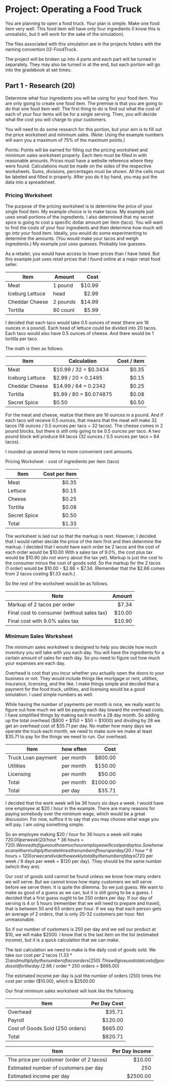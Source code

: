 # Project: Operating a Food Truck

You are planning to open a food truck.  Your plan is simple.  Make one food item very well.  This food item will have only four ingredients (I know this is unrealistic, but it will work for the sake of the simulation).

The files associated with this simulation are in the projects folders with the naming convention 02-FoodTruck.

The project will be broken up into 4 parts and each part will be turned in separately.  They may also be turned in at the end, but each portion will go into the gradebook at set times.

## Part 1 - Research (20)

Determine what four ingredients you will be using for your food item.  You are only going to create one food item.  The premise is that you are going to do that one food item well.  The first thing to do is find out what the cost of each of your four items will be for a single serving.  Then, you will decide what the cost you will charge to your customers.

You will need to do some research for this portion, but your aim is to fill out the price worksheet and minimum sales.  (Note: Using the example numbers will earn you a maximum of 75% of the maximum points.)

Points:  Points will be earned for filling out the pricing worksheet and mimimum sales worksheet properly.  Each item must be filled in with reasonable amounts.  Prices must have a website reference where they were found.  Calculations must be made on the sides of the respective worksheets.  Sums, divisions, percentages must be shown.  All the cells must be labeled and filled in properly.  After you do it by hand, you may put the data into a spreadsheet.

### Pricing Worksheet

The purpose of the pricing worksheet is to determine the price of your single food item.  My example choice is to make tacos.  My example just uses small portions of the ingredients.  I also determined that my secret spice is going to cost a specific dollar amount per item (taco).  You will want to find the costs of your four ingredients and then determine how much will go into your food item.  Ideally, you would do some experimenting to determine the amounts.  (You would make your tacos and weigh ingredients.)  My example just uses guesses.  Probably low guesses.

As a retailer, you would have access to lower prices than I have listed.  But this example just uses retail prices that I found online at a major retail food seller.

Item | Amount | Cost
---- | ------ | ---:
Meat | 1 pound | $10.99
Iceburg Lettuce | head | $2.99
Cheddar Cheese | 2 pounds | $14.99
Tortilla | 80 count | $5.99

I decided that each taco would take 0.5 ounces of meat (there are 16 ounces in a pound).  Each head of lettuce could be divided into 20 tacos.  Each taco would also have 0.5 ounces of cheese.  And there would be 1 tortilla per taco.

The math is then as follows.

Item | Calculation | Cost / item
---- | ----------- | ----------:
Meat | $10.99 / 32 = $0.3434 | $0.35
Iceburg Lettuce | $2.99 / 20 = 0.1495 | $0.15
Cheddar Cheese | $14.99 / 64 = 0.2342 | $0.25
Tortilla | $5.99 / 80 = $0.074875 | $0.08
Secret Spice | $0.50 | $0.50

For the meat and cheese, realize that there are 16 ounces in a pound.  And if each taco will receive 0.5 ounces, that means that the meat will make 32 tacos (16 ounces / 0.5 ounces per taco = 32 tacos).  The cheese comes in 2 pound blocks, but there is still only going to be 0.5 ounces per taco.  A two pound block will produce 64 tacos (32 ounces / 0.5 ounces per taco = 64 tacos).

I rounded up several items to more convenient cent amounts.

Pricing Worksheet - cost of ingredients per item (taco)

Item | Cost per item
---- | ------------:
Meat | $0.35
Lettuce | $0.15
Cheese | $0.25
Tortilla | $0.08
Secret Spice | $0.50
Total | $1.33

The worksheet is laid out so that the markup is next.  However, I decided that I would rather decide the price of the item first and then determine the markup.  I decided that I would have each order be 2 tacos and the cost of each order would be $10.00  With a sales tax of 9.0%, the cost plus tax would be $10.90 (do not worry about the tax yet).  Markup is just the cost to the consumer minus the cost of goods sold.  So the markup for the 2 tacos (1 order) would be $10.00 - $2.66 = $7.34.  (Remember that the $2.66 comes from 2 tacos costing $1.33 each.)

So the rest of the worksheet would be as follows.

Note | Amount
---- | -----:
Markup of 2 tacos per order | $7.34
Final cost to consumer (without sales tax) | $10.00
Final cost with 9.0% sales tax | $10.90

### Minimum Sales Worksheet

The minimum sales worksheet is designed to help you decide how much inventory you will take with you each day.  You will have the ingredients for a certain amount of sales for each day.  So you need to figure out how much your expenses are each day.

Overhead is cost that you incur whether you actually open the doors to your business or not.  They would include things like mortgage or rent, utilities, insurance, licensing, and the like.  I make things simple and decided that a payment for the food truck, utilities, and licensing would be a good simulation.  I used simple numbers as well.

While having the number of payments per month is nice, we really want to figure out how much we will be paying each day toward the overhead costs.  I have simplified things by making each month a 28 day month.  So adding up the total overhead ($800 + $150 + $50 = $1000) and dividing by 28 we get an overhead cost of $35.71 per day.  No matter how many days we operate the truck each month, we need to make sure we make at least $35.71 to pay for the things we need to run.  Our overhead.

Item | how often | Cost
---- | --------- | ---:
Truck Loan payment | per month | $800.00
Utilities | per month | $150.00
Licensing | per month | $50.00
Total | per month | $1000.00
Total | per day | $35.71

I decided that the work week will be 36 hours six days a week.  I would have one employee at $20 / hour in the example.  There are many reasons for paying somebody over the minimum wage, which would be a great discussion.  For now, suffice it to say that you may choose what wage you will pay.  I am using something simple.

So an employee making $20 / hour for 36 hours a week will make $720.00 per week ($20/hour * 36 hours = $720).  We need to figure out how much our employee will cost per day too.  So when we can either multiply the rate times the number of hours per day ($20 / hour * 6 hours = $120) or we can divide the weekly total by the number of days ($720 per week / 6 days per week = $120 per day).  They should be the same number (which they are).

Our cost of goods sold cannot be found unless we know how many orders we will serve.  But we cannot know how many customers we will serve before we serve them.  It is quite the dilemma.  So we just guess.  We want to make as good of a guess as we can, but it is still going to be a guess.  I decided that a first guess ought to be 250 orders per day.  If our day of serving is 4 or 5 hours (remember that we will need to prepare and travel), that is between 50 and 63 orders per hour.  If we say that each person gets an average of 2 orders, that is only 25-32 customers per hour.  Not unreasonable.

So if our number of customers is 250 per day and we sell our product at $10, we will make $2500.  I know that is the last item on the list (estimated income), but it is a quick calculation that we can make.

The last calculation we need to make is the daily cost of goods sold.  We take our cost per 2 tacos ($1.33 * 2) and multiply by the number of taco orders (250).  This will give us a total cost of goods sold for the day.  ($2.66 / order * 250 orders = $665.00)

The estimated income per day is just the number of orders (250) times the cost per order ($10.00), which is $2500.00

Our final minimum sales worksheet will look like the following.

Item | Per Day Cost
---- | -----------:
Overhead | $35.71
Payroll | $120.00
Cost of Goods Sold (250 orders) | $665.00
Total | $820.71

Item | Per Day Income
---- | -------------:
The price per customer (order of 2 tacos) | $10.00
Estimated number of customers per day | 250
Estimated income per day | $2500.00
